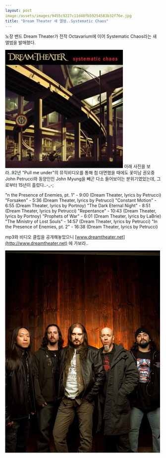 ```yaml
---
layout: post
image:/assets/images/9455c9227c11d48fb59254583b32f76e.jpg
title: "Dream Theater 새 앨범..Systematic Chaos"
---
```


노장 밴드 Dream Theater가 전작 Octavarium에 이어 Systematic Chaos라는 새 앨범을 발매했다.

![image](/assets/images/9455c9227c11d48fb59254583b32f76e.jpg)
아래 사진을 보라..92년 "Pull me under"의 뮤직비디오를 통해 첨 대면했을 때에도 꽃미남 권오중 John Petrucci와 동양인인 John Myung을 빼곤 다소 들어보이는 분위기였었는데, 그로부터 15년이 흘렀다..-_-;

"n the Presence of Enemies, pt. 1" - 9:00 (Dream Theater, lyrics by Petrucci) "Forsaken" - 5:36 (Dream Theater, lyrics by Petrucci) "Constant Motion" - 6:55 (Dream Theater, lyrics by Portnoy) "The Dark Eternal Night" - 8:51 (Dream Theater, lyrics by Petrucci) "Repentance" - 10:43 (Dream Theater, lyrics by Portnoy) "Prophets of War" - 6:01 (Dream Theater, lyrics by LaBrie) "The Ministry of Lost Souls" - 14:57 (Dream Theater, lyrics by Petrucci) "In the Presence of Enemies, pt. 2" - 16:38 (Dream Theater, lyrics by Petrucci) 

mp3와 비디오 클립을 공개해놓았으니 [www.dreamtheater.net](http://www.dreamtheater.net)
에 가보라..

![image](/assets/images/ab417aebd738c469a99c570916cf49cd.jpg)


